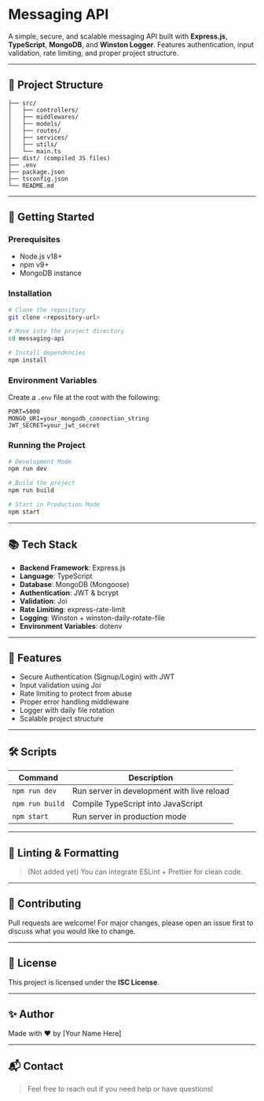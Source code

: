 # Messaging API

A simple, secure, and scalable messaging API built with **Express.js**, **TypeScript**, **MongoDB**, and **Winston Logger**. Features authentication, input validation, rate limiting, and proper project structure.

---

## 📂 Project Structure

```
├── src/
│   ├── controllers/
│   ├── middlewares/
│   ├── models/
│   ├── routes/
│   ├── services/
│   ├── utils/
│   └── main.ts
├── dist/ (compiled JS files)
├── .env
├── package.json
├── tsconfig.json
└── README.md
```

---

## 🚀 Getting Started

### Prerequisites
- Node.js v18+
- npm v9+
- MongoDB instance

### Installation

```bash
# Clone the repository
git clone <repository-url>

# Move into the project directory
cd messaging-api

# Install dependencies
npm install
```

### Environment Variables

Create a `.env` file at the root with the following:

```env
PORT=5000
MONGO_URI=your_mongodb_connection_string
JWT_SECRET=your_jwt_secret
```

### Running the Project

```bash
# Development Mode
npm run dev

# Build the project
npm run build

# Start in Production Mode
npm start
```

---

## 📚 Tech Stack

- **Backend Framework**: Express.js
- **Language**: TypeScript
- **Database**: MongoDB (Mongoose)
- **Authentication**: JWT & bcrypt
- **Validation**: Joi
- **Rate Limiting**: express-rate-limit
- **Logging**: Winston + winston-daily-rotate-file
- **Environment Variables**: dotenv

---

## 📖 Features

- Secure Authentication (Signup/Login) with JWT
- Input validation using Joi
- Rate limiting to protect from abuse
- Proper error handling middleware
- Logger with daily file rotation
- Scalable project structure

---

## 🛠 Scripts

| Command | Description |
|---------|-------------|
| `npm run dev` | Run server in development with live reload |
| `npm run build` | Compile TypeScript into JavaScript |
| `npm start` | Run server in production mode |

---

## 🧹 Linting & Formatting

> (Not added yet) You can integrate ESLint + Prettier for clean code.

---

## 🤝 Contributing

Pull requests are welcome! For major changes, please open an issue first to discuss what you would like to change.

---

## 📄 License

This project is licensed under the **ISC License**.

---

## ✨ Author

Made with ❤️ by [Your Name Here]

---

## 📬 Contact

> Feel free to reach out if you need help or have questions!

